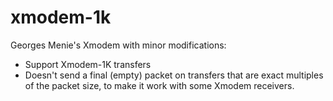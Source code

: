 xmodem-1k
=========

Georges Menie's Xmodem with minor modifications:

 * Support Xmodem-1K transfers
 * Doesn't send a final (empty) packet on transfers that are
   exact multiples of the packet size, to make it work with some
   Xmodem receivers.
